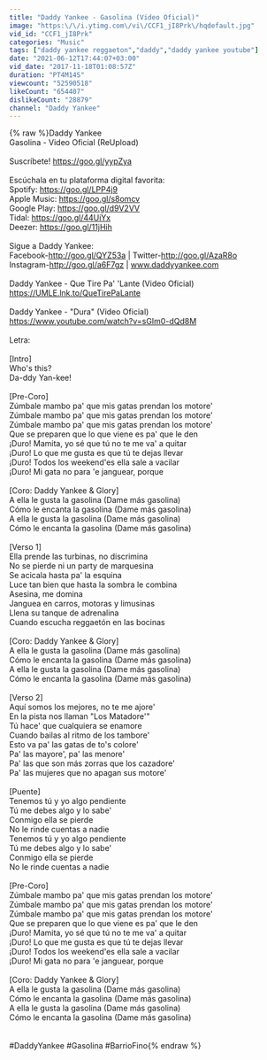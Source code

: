 ```yaml
---
title: "Daddy Yankee - Gasolina (Video Oficial)"
image: "https:\/\/i.ytimg.com\/vi\/CCF1_jI8Prk\/hqdefault.jpg"
vid_id: "CCF1_jI8Prk"
categories: "Music"
tags: ["daddy yankee reggaeton","daddy","daddy yankee youtube"]
date: "2021-06-12T17:44:07+03:00"
vid_date: "2017-11-18T01:08:57Z"
duration: "PT4M14S"
viewcount: "52590518"
likeCount: "654407"
dislikeCount: "28879"
channel: "Daddy Yankee"
---
```

{% raw %}Daddy Yankee<br />Gasolina - Video Oficial (ReUpload)<br /><br />Suscríbete! <a rel="nofollow" target="blank" href="https://goo.gl/yypZya">https://goo.gl/yypZya</a><br /><br />Escúchala en tu plataforma digital favorita:<br />Spotify: <a rel="nofollow" target="blank" href="https://goo.gl/LPP4j9">https://goo.gl/LPP4j9</a><br />Apple Music: <a rel="nofollow" target="blank" href="https://goo.gl/s8omcv">https://goo.gl/s8omcv</a><br />Google Play: <a rel="nofollow" target="blank" href="https://goo.gl/d9V2VV">https://goo.gl/d9V2VV</a><br />Tidal: <a rel="nofollow" target="blank" href="https://goo.gl/44UiYx">https://goo.gl/44UiYx</a><br />Deezer: <a rel="nofollow" target="blank" href="https://goo.gl/11jHih">https://goo.gl/11jHih</a><br /><br />Sigue a Daddy Yankee:<br />Facebook-<a rel="nofollow" target="blank" href="http://goo.gl/QYZ53a">http://goo.gl/QYZ53a</a> | Twitter-<a rel="nofollow" target="blank" href="http://goo.gl/AzaR8o">http://goo.gl/AzaR8o</a><br />Instagram-<a rel="nofollow" target="blank" href="http://goo.gl/a6F7gz">http://goo.gl/a6F7gz</a> | www.daddyyankee.com<br /><br />Daddy Yankee - Que Tire Pa' 'Lante (Video Oficial)<br /><a rel="nofollow" target="blank" href="https://UMLE.lnk.to/QueTirePaLante">https://UMLE.lnk.to/QueTirePaLante</a><br /><br />Daddy Yankee - &quot;Dura&quot; (Video Oficial) <br /><a rel="nofollow" target="blank" href="https://www.youtube.com/watch?v=sGIm0-dQd8M">https://www.youtube.com/watch?v=sGIm0-dQd8M</a><br /><br />Letra:<br /><br />[Intro]<br />Who's this?<br />Da-ddy Yan-kee!<br /><br />[Pre-Coro]<br />Zúmbale mambo pa' que mis gatas prendan los motore'<br />Zúmbale mambo pa' que mis gatas prendan los motore'<br />Zúmbale mambo pa' que mis gatas prendan los motore'<br />Que se preparen que lo que viene es pa' que le den<br />¡Duro! Mamita, yo sé que tú no te me va' a quitar<br />¡Duro! Lo que me gusta es que tú te dejas llevar<br />¡Duro! Todos los weekend'es ella sale a vacilar<br />¡Duro! Mi gata no para 'e janguear, porque<br /><br />[Coro: Daddy Yankee &amp; Glory]<br />A ella le gusta la gasolina (Dame más gasolina)<br />Cómo le encanta la gasolina (Dame más gasolina)<br />A ella le gusta la gasolina (Dame más gasolina)<br />Cómo le encanta la gasolina (Dame más gasolina)<br /><br />[Verso 1]<br />Ella prende las turbinas, no discrimina<br />No se pierde ni un party de marquesina<br />Se acicala hasta pa' la esquina<br />Luce tan bien que hasta la sombra le combina<br />Asesina, me domina<br />Janguea en carros, motoras y limusinas<br />Llena su tanque de adrenalina<br />Cuando escucha reggaetón en las bocinas<br /><br />[Coro: Daddy Yankee &amp; Glory]<br />A ella le gusta la gasolina (Dame más gasolina)<br />Cómo le encanta la gasolina (Dame más gasolina)<br />A ella le gusta la gasolina (Dame más gasolina)<br />Cómo le encanta la gasolina (Dame más gasolina)<br /><br />[Verso 2]<br />Aquí somos los mejores, no te me ajore'<br />En la pista nos llaman &quot;Los Matadore'&quot;<br />Tú hace' que cualquiera se enamore<br />Cuando bailas al ritmo de los tambore'<br />Esto va pa' las gatas de to's colore'<br />Pa' las mayore', pa' las menore'<br />Pa' las que son más zorras que los cazadore'<br />Pa' las mujeres que no apagan sus motore'<br /><br />[Puente]<br />Tenemos tú y yo algo pendiente<br />Tú me debes algo y lo sabe'<br />Conmigo ella se pierde<br />No le rinde cuentas a nadie<br />Tenemos tú y yo algo pendiente<br />Tú me debes algo y lo sabe'<br />Conmigo ella se pierde<br />No le rinde cuentas a nadie<br /><br />[Pre-Coro]<br />Zúmbale mambo pa' que mis gatas prendan los motore'<br />Zúmbale mambo pa' que mis gatas prendan los motore'<br />Zúmbale mambo pa' que mis gatas prendan los motore'<br />Que se preparen que lo que viene es pa' que le den<br />¡Duro! Mamita, yo sé que tú no te me va' a quitar<br />¡Duro! Lo que me gusta es que tú te dejas llevar<br />¡Duro! Todos los weekend'es ella sale a vacilar<br />¡Duro! Mi gata no para 'e janguear, porque<br /><br />[Coro: Daddy Yankee &amp; Glory]<br />A ella le gusta la gasolina (Dame más gasolina)<br />Cómo le encanta la gasolina (Dame más gasolina)<br />A ella le gusta la gasolina (Dame más gasolina)<br />Cómo le encanta la gasolina (Dame más gasolina)<br /><br /><br />#DaddyYankee #Gasolina #BarrioFino{% endraw %}
